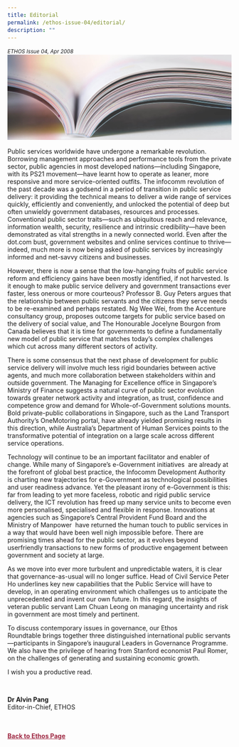 ```yaml
---
title: Editorial
permalink: /ethos-issue-04/editorial/
description: ""
---
```

<style>

.back a
{
	color: #9f2943;
	font-weight: bold;
}

#banner img
{
	width:100%;
}
	
.author
{
border-bottom: 1px solid black;
margin-top:40px;
padding-bottom:30px;
border-top: 1px solid black;	

}

.author p {
	font-size: 0.9em;
	line-height:24px !important;
	}	

.break
{
   border-top: 1px solid  black;
   border-bottom: 1px solid black;
	 padding:20px;
	text-align:center;
	margin-top:50px;
}
	
.break1
{
font-family: Georgia;
	font-size:20px;
	font-style: italic;
	font-weight: bold;
}

.boxheader {
	color: white !important;
	}	

.containerbox {
	background-color: #B7C9E2;
	border-radius: 10px;
	padding: 5%;
	
	}	

li {
	font-size: 0.9em !important;
	
	}	
	
.notestop
{
border-top:1px solid black;	
}

.notestop ol
{
font-size: 16px;	
}
	

</style>

<em><small>ETHOS Issue 04, Apr 2008</small></em>
<img src="/images/Landing_Banner_Images/knowledge_editorial_banner_01.jpg">

<p>Public services worldwide have undergone a remarkable revolution. Borrowing management approaches and performance tools from the private sector, public agencies in most developed nations—including Singapore, with its PS21 movement—have learnt how to operate as leaner, more responsive and more service-oriented outfits. The infocomm revolution of the past decade was a godsend in a period of transition in public service delivery: it providing the technical means to deliver a wide range of services quickly, efficiently and conveniently, and unlocked the potential of deep but often unwieldy government databases, resources and processes. Conventional public sector traits—such as ubiquitous reach and relevance, information wealth, security, resilience and intrinsic credibility—have been demonstrated as vital strengths in a newly connected world. Even after the dot.com bust, government websites and online services continue to thrive—indeed, much more is now being asked of public services by increasingly informed and net-savvy citizens and businesses.</p>

<p>However, there is now a sense that the low-hanging fruits of public service reform and efficiency gains have been mostly identified, if not harvested. Is it enough to make public service delivery and government transactions ever faster, less onerous or more courteous? Professor B. Guy Peters argues that the relationship between public servants and the citizens they serve needs to be re-examined and perhaps restated. Ng Wee Wei, from the Accenture consultancy group, proposes outcome targets for public service based on the delivery of social value, and The Honourable Jocelyne Bourgon&nbsp;from Canada believes that it is time for governments to define a fundamentally new model of public service that matches today’s complex challenges which cut across many different sectors of activity.</p>

<p>There is some consensus that the next phase of development for public service delivery will involve much less rigid boundaries between active agents, and much more collaboration between stakeholders within and outside government. The Managing for Excellence&nbsp;office in Singapore’s Ministry of Finance suggests a natural curve of public sector evolution towards greater network activity and integration, as trust, confidence and competence grow and demand for Whole-of-Government solutions mounts. Bold private-public collaborations in Singapore, such as the Land Transport Authority’s OneMotoring&nbsp;portal, have already yielded promising results in this direction, while Australia’s Department of Human Services points to the transformative potential of integration&nbsp;on a large scale across different service operations.</p>

<p>Technology will continue to be an important facilitator and enabler of change. While many of Singapore’s e-Government initiatives &nbsp;are already at the forefront of global best practice, the Infocomm Development Authority is charting new trajectories for e-Government as technological possibilities and user readiness advance. Yet the pleasant irony of e-Government is this: far from leading to yet more faceless, robotic and rigid public service delivery, the ICT revolution has freed up many service units to become even more personalised, specialised and flexible in response. Innovations at agencies such as Singapore’s Central Provident Fund Board&nbsp;and the Ministry of Manpower &nbsp;have returned the human touch to public services in a way that would have been well nigh impossible before. There are promising times ahead for the public sector, as it evolves beyond userfriendly transactions to new forms of productive engagement between government and society at large.</p>

<p>As we move into ever more turbulent and unpredictable waters, it is clear that governance-as-usual will no longer suffice. Head of Civil Service Peter Ho underlines key new capabilities that the Public Service will have to develop, in an operating environment which challenges us to anticipate the unprecedented and invent our own future. In this regard, the insights of veteran public servant Lam Chuan Leong on managing uncertainty and risk in government are most timely and pertinent.</p>

<p>To discuss contemporary issues in governance, our Ethos Roundtable&nbsp;brings together three distinguished international public servants—participants in Singapore’s inaugural Leaders in Governance Programme. We also have the privilege of hearing from Stanford economist Paul Romer, on the challenges of generating and sustaining economic growth.</p>

<p>I wish you a productive read.</p>



<br>  
  
  
<b>Dr Alvin Pang</b><br>
Editor-in-Chief, ETHOS
<br>  





<br>
<br>	
<div class="back">
<a href="/ethos/">Back to Ethos Page</a>	
</div>